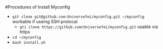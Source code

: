 #Procedures of Install Myconfig

* `git clone git@github.com:Universefei/myconfig.git ~/myconfig` workable if useing SSH protocal
	- `gti clone https://github.com/Universefei/myconfig.git` usable via https
* `cd ~/myconfig`
* `bash install.sh`
